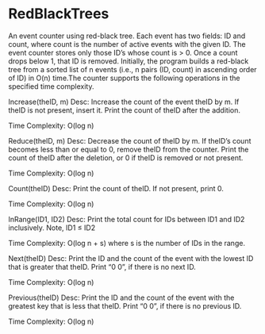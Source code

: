 # RedBlackTrees
An event counter using red-black tree. Each event has two fields: ID and count, where count is the number of active events with the given ID. The event counter stores only those ID’s whose count is > 0. Once a count drops below 1, that ID is removed. Initially, the program builds a red-black tree from a sorted list of n events (i.e., n pairs (ID, count) in ascending order of ID) in O(n) time.The counter supports the following operations in the specified time complexity.

Increase(theID, m)
Desc: Increase the count of the event theID by m. If theID is not present, insert it. Print the count of theID after the addition.

Time Complexity: O(log n)


Reduce(theID, m)
Desc: Decrease the count of theID by m. If theID’s count becomes less than or equal to 0, remove theID from the counter. Print the count of theID after the deletion, or 0 if theID is removed or not present.

Time Complexity: O(log n)

Count(theID)
Desc: Print the count of theID. If not present, print 0.

Time Complexity:  O(log n)


InRange(ID1, ID2)
Desc: Print the total count for IDs between ID1 and ID2 inclusively. Note, ID1 ≤ ID2

Time Complexity: O(log n + s) where s is the number of IDs in the range.


Next(theID)
Desc: Print the ID and the count of the event with the lowest ID that is greater that theID. Print “0 0”, if there is no next ID.

Time Complexity: O(log n)


Previous(theID)
Desc: Print the ID and the count of the event with the greatest key that is less that theID. Print “0 0”, if there is no previous ID.

Time Complexity: O(log n)
